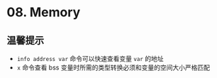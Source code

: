 # 08. Memory

## 温馨提示
- `info address var` 命令可以快速查看变量 `var` 的地址
- `x` 命令查看 bss 变量时所需的类型转换必须和变量的空间大小严格匹配

